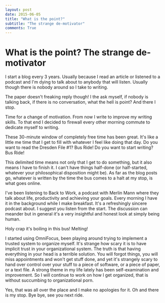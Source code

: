 ```yaml
---
layout: post
date: 2015-06-05
title: "What is the point?"
subtitle: "The strange de-motivator"
comments: True
---
```


# What is the point? The strange de-motivator

I start a blog every 3 years. Usually because I read an article or listened to a podcast and I'm dying to talk about to anybody that will listen. Usually though there is nobody around so I take to writing.

The paper doesn't freaking reply though! I the ask myself, if nobody is talking back, if there is no conversation, what the hell is point? And there I stop.

Time for a change of motivation. From now I write to improve my writing skills. To that end I decided to firewall every other morning commute to dedicate myself to writing.

These 30-minute window of completely free time has been great. It's like a little me time that I get to fill with whatever I feel like doing that day. Do you want to read the Dresden File #1? Bus Ride! Do you want to start writing? Bus Ride!

This delimited time means not only that I get to do something, but it also means I have to finish it. I can't have things half-done (or half-started, whatever your philosophical disposition might be). As far as the blog posts go, whatever is written by the time the bus comes to a halt at my stop, is what goes online.

I've been listening to Back to Work, a podcast with Merlin Mann where they talk about life, productivity and achieving your goals. Every morning I have it in the background while I make breakfast. It's a refreshingly sincere podcast about. I suggest you listen from the start. The discussion can meander but in general it's a very insightful and honest look at simply being human.

Holy crap it's boiling in this bus! Melting!

I started using OmniFocus, been playing around trying to implement a trusted system to organize myself. It's strange how scary it is to have implicit trust in your organizational system. The truth is that having everything in your head is a terrible solution. You will forgot things, you will miss appointments and won't get stuff done, and yet it's strangely scary to hand over control over your stuff to a piece of software, or a piece of paper, or a text file. A strong theme in my life lately has been self-examination and improvement. So I will continue to work on how I get organized, that is without succumbing to organizational porn.

Yes, that was all over the place and I make no apologies for it. Oh and there is my stop. Bye bye, see you next ride.